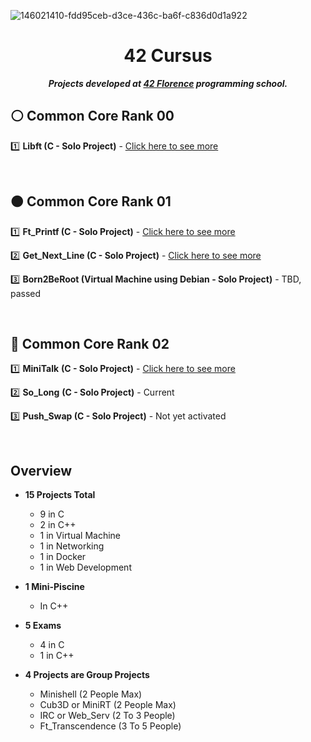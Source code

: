 ![146021410-fdd95ceb-d3ce-436c-ba6f-c836d0d1a922](https://user-images.githubusercontent.com/58959408/193740708-11739deb-c890-4a47-ae49-9d2eb69faa30.png)

<div align="center">

# 42 Cursus
  
<p align="center">
	<b><i>Projects developed at <a href="https://42firenze.it/">42 Florence</a> programming school.</i></b><br>
</p>

</div>

## ⚪ Common Core Rank 00

</div>

1️⃣ **Libft (C - Solo Project)** - [Click here to see more](https://github.com/nataliakzm/School42_Cursus/tree/main/Libft)

<br>

## 🟠 Common Core Rank 01

</div>

1️⃣ **Ft_Printf (C - Solo Project)** - [Click here to see more](https://github.com/nataliakzm/School42_Cursus/tree/main/Ft_Printf)

2️⃣ **Get_Next_Line (C - Solo Project)** - [Click here to see more](https://github.com/nataliakzm/School42_Cursus/tree/main/Get_Next_Line)

3️⃣ **Born2BeRoot (Virtual Machine using Debian - Solo Project)** - TBD, passed

<br>

## 🔵 Common Core Rank 02

</div>

1️⃣ **MiniTalk** **(C - Solo Project)** - [Click here to see more]()

2️⃣ **So_Long** **(C - Solo Project)** - Current

3️⃣ **Push_Swap (C - Solo Project)** - Not yet activated

<br>

## Overview

</div>

- **15 Projects Total** 
  - 9 in C
  - 2 in C++
  - 1 in Virtual Machine
  - 1 in Networking
  - 1 in Docker
  - 1 in Web Development
  
- **1 Mini-Piscine**
  - In C++

- **5 Exams**
  - 4 in C 
  - 1 in C++

- **4 Projects are Group Projects**
  - Minishell (2 People Max)
  - Cub3D or MiniRT (2 People Max)
  - IRC or Web_Serv (2 To 3 People)
  - Ft_Transcendence (3 To 5 People)
